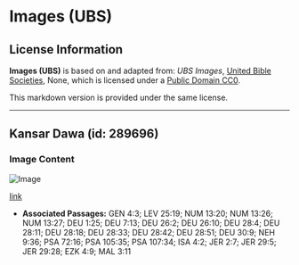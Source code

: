 # Images (UBS)

## License Information

**Images (UBS)** is based on and adapted from: _UBS Images_, [United Bible Societies](https://unitedbiblesocieties.org/), None, which is licensed under a [Public Domain CC0](https://creativecommons.org/public-domain/cc0/).

This markdown version is provided under the same license.



--------------------------------

## Kansar Dawa (id: 289696)

### Image Content

![Image](https://cdn.aquifer.bible/aquifer-content/resources/Media/WEB-0822_sorghum_head.jpg)

[link](https://cdn.aquifer.bible/aquifer-content/resources/Media/WEB-0822_sorghum_head.jpg)

* **Associated Passages:** GEN 4:3; LEV 25:19; NUM 13:20; NUM 13:26; NUM 13:27; DEU 1:25; DEU 7:13; DEU 26:2; DEU 26:10; DEU 28:4; DEU 28:11; DEU 28:18; DEU 28:33; DEU 28:42; DEU 28:51; DEU 30:9; NEH 9:36; PSA 72:16; PSA 105:35; PSA 107:34; ISA 4:2; JER 2:7; JER 29:5; JER 29:28; EZK 4:9; MAL 3:11

